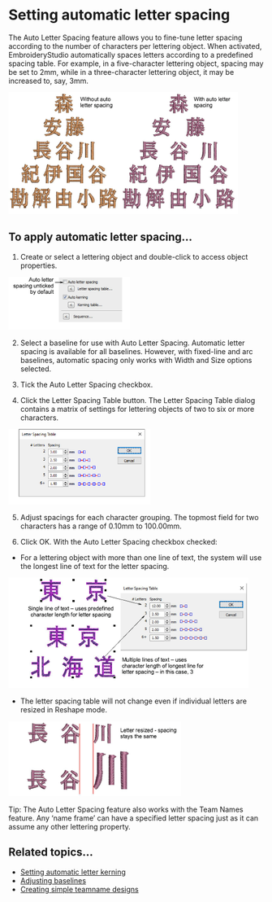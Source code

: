 # Setting automatic letter spacing

The Auto Letter Spacing feature allows you to fine-tune letter spacing according to the number of characters per lettering object. When activated, EmbroideryStudio automatically spaces letters according to a predefined spacing table. For example, in a five-character lettering object, spacing may be set to 2mm, while in a three-character lettering object, it may be increased to, say, 3mm.

![lettering_advanced00085.png](assets/lettering_advanced00085.png)

## To apply automatic letter spacing...

1. Create or select a lettering object and double-click to access object properties.

![lettering_advanced00088.png](assets/lettering_advanced00088.png)

2. Select a baseline for use with Auto Letter Spacing. Automatic letter spacing is available for all baselines. However, with fixed-line and arc baselines, automatic spacing only works with Width and Size options selected.

3. Tick the Auto Letter Spacing checkbox.

4. Click the Letter Spacing Table button. The Letter Spacing Table dialog contains a matrix of settings for lettering objects of two to six or more characters.

![LetterSpacingTable.png](assets/LetterSpacingTable.png)

5. Adjust spacings for each character grouping. The topmost field for two characters has a range of 0.10mm to 100.00mm.

6. Click OK. With the Auto Letter Spacing checkbox checked:

- For a lettering object with more than one line of text, the system will use the longest line of text for the letter spacing.

![lettering_advanced00091.png](assets/lettering_advanced00091.png)

- The letter spacing table will not change even if individual letters are resized in Reshape mode.

![lettering_advanced00094.png](assets/lettering_advanced00094.png)

Tip: The Auto Letter Spacing feature also works with the Team Names feature. Any ‘name frame’ can have a specified letter spacing just as it can assume any other lettering property.

## Related topics...

- [Setting automatic letter kerning](Setting_automatic_letter_kerning)
- [Adjusting baselines](../lettering_edit/Adjusting_baselines)
- [Creating simple teamname designs](../lettering_names/Creating_simple_teamname_designs)
